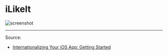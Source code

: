# iLikeIt

![screenshot]()

---

Source:

- [
Internationalizing Your iOS App: Getting Started](https://www.raywenderlich.com/180356/ios-internationalization)
